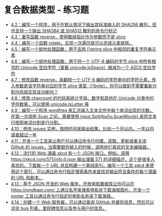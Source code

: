 # 复合数据类型 - 练习题

- [4.2：编写一个程序，用于在默认情况下输出其标准输入的 SHA256 散列，但也支持一个输出 SHA384 或 SHA512 散列的命令行标记](https://github.com/a1029563229/The-Go-Programming-Language/tree/master/practice/4/4.2)
- [4.3：重写函数 reverse，使用数组指针作为参数而不是 slice](https://github.com/a1029563229/The-Go-Programming-Language/tree/master/practice/4/4.3)
- [4.4：编写一个函数 rotate，实现一次遍历就可以完成元素旋转。](https://github.com/a1029563229/The-Go-Programming-Language/tree/master/practice/4/4.4)
- [4.5：编写一个就地处理函数，用于去除 []string slice 中相邻的重复字符串元素](https://github.com/a1029563229/The-Go-Programming-Language/tree/master/practice/4/4.5)
- [4.6：编写一个就地处理函数，用于将一个 UTF-8 编码的字节 slice 中所有相邻的 Unicode 空白字符（查看 unicode.IsSpace）缩减为一个 ASCII 空白字符](https://github.com/a1029563229/The-Go-Programming-Language/tree/master/practice/4/4.6)
- [4.7：修改函数 reverse，来翻转一个 UTF-8 编码的字符串中的字符元素，传入参数是该字符串对应的字节 slice 类型（[]byte）。你可以做到不需要重新分配内存就实现该功能吗？](https://github.com/a1029563229/The-Go-Programming-Language/tree/master/practice/4/4.7)
- [4.8：修改 charcount 的代码来统计字母、数字和其他在 Unicode 分类中的字符数量，可以使用 unicode.IsLetter 等](https://github.com/a1029563229/The-Go-Programming-Language/tree/master/practice/4/4.8)
- [4.9：编写一个程序 wordfreq 来汇总输入文本文件中每个单词出现的次数。在第一次调用 Scan 之前，需要使用 input.Split(bufio.ScanWords) 来将文本行按照单词分割是行分割。](https://github.com/a1029563229/The-Go-Programming-Language/tree/master/practice/4/4.9)
- [4.10：修改 issues 实例，按照时间来输出结果，比如一个月以内，一年以内或者超过一年](https://github.com/a1029563229/The-Go-Programming-Language/tree/master/practice/4/4.10)
- [4.11：开发一个工具来让用户可以通过命令行创建、读取、更新或者关闭 Github 的 issues，当需要额外输入的时候，调用他们喜欢的文本编辑器。](https://github.com/a1029563229/The-Go-Programming-Language/tree/master/practice/4/4.11)
- [4.12：流行的 Web 漫画 xkcd 有一个 JSON 接口。例如，调用 https://xkcd.com/571/info.0.json 输出漫画 571 的详细描述，这个是很多人喜欢的。下载每一个 URL 并且构建一个离线索引。编写一个工具 xdcd 来使用这个索引，可以通过命令行指定搜索条件来查找并输出符合条件的每个漫画的 URL 和剧本。](https://github.com/a1029563229/The-Go-Programming-Language/tree/master/practice/4/4.12)
- [4.13：基于 JSON 开发的 Web 服务，开放电影数据库让你可以在 https://omdbapi.com/ 上通过名字来搜索电影并下载海报图片。开发一个 poster 工具以通过命令行指定的电影名称来下载海报。](https://github.com/a1029563229/The-Go-Programming-Language/tree/master/practice/4/4.13)
- [4.14：创建一个 Web 服务器，可以通过查询 GitHub 并缓存信息，然后可以浏览 bug 列表、里程碑信息以及参与用户的信息。](https://github.com/a1029563229/The-Go-Programming-Language/tree/master/practice/4/4.14)
